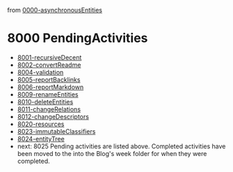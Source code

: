 from [0000-asynchronousEntities](../0000-asynchronousEntities.md)
# 8000 PendingActivities
- [8001-recursiveDecent](../6blog/21/21-3%20Q3/2133/8001-recursiveDecent.md)
- [8002-convertReadme](../6blog/21/21-3%20Q3/2132/8002-convertReadme.md)
- [8004-validation](8004-validation.md)
- [8005-reportBacklinks](8005-reportBacklinks.md)
- [8006-reportMarkdown](8006-reportMarkdown.md)
- [8009-renameEntities](8009-renameEntities.md)
- [8010-deleteEntities](8010-deleteEntities.md)
- [8011-changeRelations](8011-changeRelations.md)
- [8012-changeDescriptors](8012-changeDescriptors.md)
- [8020-resources](8020-resources.md)
- [8023-immutableClassifiers](8023-immutableClassifiers.md)
- [8024-entityTree](8024-entityTree.md)
- next: 8025
Pending activities are listed above. Completed activities have been moved to the into the Blog's week folder for when they were completed.